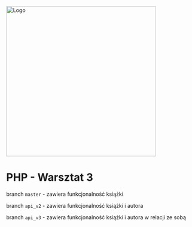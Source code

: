 <img alt="Logo" src="http://coderslab.pl/svg/logo-coderslab.svg" width="400">

# PHP - Warsztat 3

branch `master` - zawiera funkcjonalność książki

branch `api_v2` - zawiera funkcjonalność książki i autora

branch `api_v3` - zawiera funkcjonalność książki i autora w relacji ze sobą

